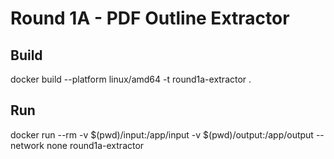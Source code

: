 # Round 1A - PDF Outline Extractor

## Build
docker build --platform linux/amd64 -t round1a-extractor .

## Run
docker run --rm -v $(pwd)/input:/app/input -v $(pwd)/output:/app/output --network none round1a-extractor
